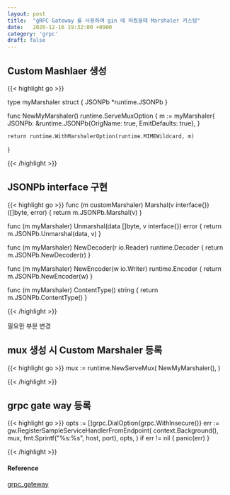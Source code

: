 ```yaml
---
layout: post
title:  "gRPC Gateway 를 사용하여 gin 에 띄웠을때 Marshaler 커스텀"
date:   2020-12-16 19:32:00 +0900
category: 'grpc'
draft: false
---
```


## Custom Mashlaer 생성 

{{< highlight go >}}

type myMarshaler struct {
	JSONPb *runtime.JSONPb
}

func NewMyMarshaler() runtime.ServeMuxOption {
	m := myMarshaler{
		JSONPb: &runtime.JSONPb{OrigName: true, EmitDefaults: true},
	}

	return runtime.WithMarshalerOption(runtime.MIMEWildcard, m)
}

{{< /highlight >}}

## JSONPb interface 구현

{{< highlight go >}}
func (m customMarshaler) Marshal(v interface{}) ([]byte, error) {
    return m.JSONPb.Marshal(v)
}

func (m myMarshaler) Unmarshal(data []byte, v interface{}) error {
	return m.JSONPb.Unmarshal(data, v)
}

func (m myMarshaler) NewDecoder(r io.Reader) runtime.Decoder {
	return m.JSONPb.NewDecoder(r)
}

func (m myMarshaler) NewEncoder(w io.Writer) runtime.Encoder {
	return m.JSONPb.NewEncoder(w)
}

func (m myMarshaler) ContentType() string {
	return m.JSONPb.ContentType()
}

{{< /highlight >}}

필요한 부분 변경

## mux 생성 시 Custom Marshaler 등록

{{< highlight go >}}
mux := runtime.NewServeMux(
    NewMyMarshaler(),
)

{{< /highlight >}}

## grpc gate way 등록

{{< highlight go >}}
opts := []grpc.DialOption{grpc.WithInsecure()}
err := gw.RegisterSampleServiceHandlerFromEndpoint(
    context.Background(),
	mux,
	fmt.Sprintf("%s:%s", host, port),
    opts,
)
if err != nil {
    panic(err)
}

{{< /highlight >}}

#### Reference

[grpc_gateway]  

[grpc_gateway]: https://github.com/grpc-ecosystem/grpc-gateway

